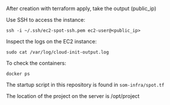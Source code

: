 After creation with terraform apply, take the output (public_ip)

Use SSH to access the instance:

    ssh -i ~/.ssh/ec2-spot-ssh.pem ec2-user@<public_ip>

Inspect the logs on the EC2 instance:

    sudo cat /var/log/cloud-init-output.log


To check the containers:

    docker ps


The startup script in this repository is found in `som-infra/spot.tf`

The location of the project on the server is /opt/project

